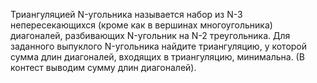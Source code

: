 Триангуляцией N-угольника называется набор из N-3 непересекающихся (кроме как в вершинах многоугольника) диагоналей, разбивающих N-угольник на N-2 треугольника.
Для заданного выпуклого N-угольника найдите триангуляцию, у которой сумма длин диагоналей, входящих в триангуляцию, минимальна. (В контест выводим сумму длин диагоналей).

